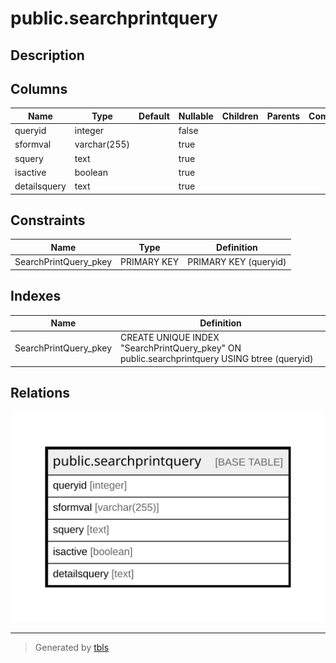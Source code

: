 # public.searchprintquery

## Description

## Columns

| Name | Type | Default | Nullable | Children | Parents | Comment |
| ---- | ---- | ------- | -------- | -------- | ------- | ------- |
| queryid | integer |  | false |  |  |  |
| sformval | varchar(255) |  | true |  |  |  |
| squery | text |  | true |  |  |  |
| isactive | boolean |  | true |  |  |  |
| detailsquery | text |  | true |  |  |  |

## Constraints

| Name | Type | Definition |
| ---- | ---- | ---------- |
| SearchPrintQuery_pkey | PRIMARY KEY | PRIMARY KEY (queryid) |

## Indexes

| Name | Definition |
| ---- | ---------- |
| SearchPrintQuery_pkey | CREATE UNIQUE INDEX "SearchPrintQuery_pkey" ON public.searchprintquery USING btree (queryid) |

## Relations

![er](public.searchprintquery.svg)

---

> Generated by [tbls](https://github.com/k1LoW/tbls)
